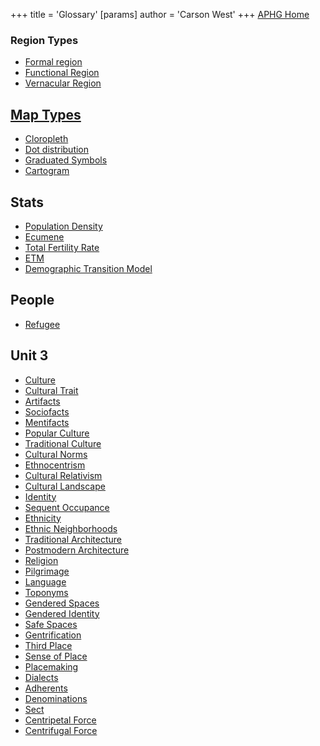 +++
 title = 'Glossary'
[params]
	author = 'Carson West'
+++
[APHG Home](./../aphg-home/)
### Region Types
 - [Formal region](./../formal-region/)
 - [Functional Region](./../functional-region/)
 - [Vernacular Region](./../vernacular-region/)
## [Map Types](./../map-types/)
 - [Cloropleth](./../cloropleth/)
 - [Dot distribution](./../dot-distribution/)
 - [Graduated Symbols](./../graduated-symbols/)
 - [Cartogram](./../cartogram/)
## Stats 
 - [Population Density](./../population-density/)
 - [Ecumene](./../ecumene/)
 - [Total Fertility Rate](./../total-fertility-rate/)
- [ETM](./../etm/)
- [Demographic Transition Model](./../demographic-transition-model/)
## People
- [Refugee](./../refugee/)
## Unit 3

- [Culture](./../culture/)
- [Cultural Trait](./../cultural-trait/)
- [Artifacts](./../artifacts/)
- [Sociofacts](./../sociofacts/)
- [Mentifacts](./../mentifacts/)
- [Popular Culture](./../popular-culture/)
- [Traditional Culture](./../traditional-culture/)
- [Cultural Norms](./../cultural-norms/)
- [Ethnocentrism](./../ethnocentrism/)
- [Cultural Relativism](./../cultural-relativism/)
- [Cultural Landscape](./../cultural-landscape/)
- [Identity](./../identity/)
- [Sequent Occupance](./../sequent-occupance/)
- [Ethnicity](./../ethnicity/)
- [Ethnic Neighborhoods](./../ethnic-neighborhoods/)
- [Traditional Architecture](./../traditional-architecture/)
- [Postmodern Architecture](./../postmodern-architecture/)
- [Religion](./../religion/)
- [Pilgrimage](./../pilgrimage/)
- [Language](./../language/)
- [Toponyms](./../toponyms/)
- [Gendered Spaces](./../gendered-spaces/)
- [Gendered Identity](./../gendered-identity/)
- [Safe Spaces](./../safe-spaces/)
- [Gentrification](./../gentrification/)
- [Third Place](./../third-place/)
- [Sense of Place](./../sense-of-place/)
- [Placemaking](./../placemaking/)
- [Dialects](./../dialects/)
- [Adherents](./../adherents/)
- [Denominations](./../denominations/)
- [Sect](./../sect/)
- [Centripetal Force](./../centripetal-force/)
- [Centrifugal Force](./../centrifugal-force/)

